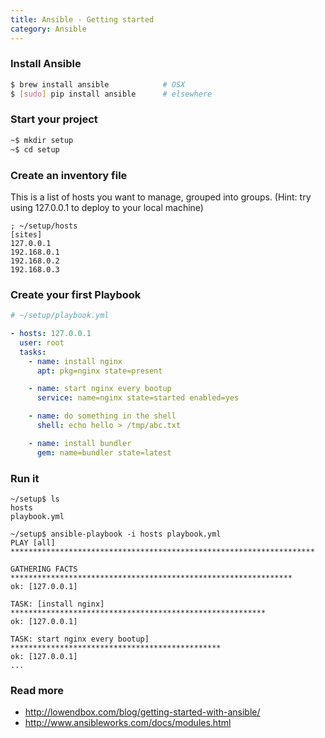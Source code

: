 ```yaml
---
title: Ansible - Getting started
category: Ansible
---
```


### Install Ansible

```sh
$ brew install ansible            # OSX
$ [sudo] pip install ansible      # elsewhere
```

### Start your project

```sh
~$ mkdir setup
~$ cd setup
```

### Create an inventory file

This is a list of hosts you want to manage, grouped into groups. (Hint: try
using 127.0.0.1 to deploy to your local machine)

```dosini
; ~/setup/hosts
[sites]
127.0.0.1
192.168.0.1
192.168.0.2
192.168.0.3
```

### Create your first Playbook

```yaml
# ~/setup/playbook.yml

- hosts: 127.0.0.1
  user: root
  tasks:
    - name: install nginx
      apt: pkg=nginx state=present

    - name: start nginx every bootup
      service: name=nginx state=started enabled=yes

    - name: do something in the shell
      shell: echo hello > /tmp/abc.txt

    - name: install bundler
      gem: name=bundler state=latest
```

### Run it

    ~/setup$ ls
    hosts
    playbook.yml

    ~/setup$ ansible-playbook -i hosts playbook.yml
    PLAY [all] ********************************************************************

    GATHERING FACTS ***************************************************************
    ok: [127.0.0.1]

    TASK: [install nginx] *********************************************************
    ok: [127.0.0.1]

    TASK: start nginx every bootup] ***********************************************
    ok: [127.0.0.1]
    ...

### Read more

  * http://lowendbox.com/blog/getting-started-with-ansible/
  * http://www.ansibleworks.com/docs/modules.html
